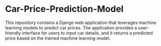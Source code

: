 # Car-Price-Prediction-Model
This repository contains a Django web application that leverages machine learning models to predict car prices. The application provides a user-friendly interface for users to input car details, and it returns a predicted price based on the trained machine learning model.
